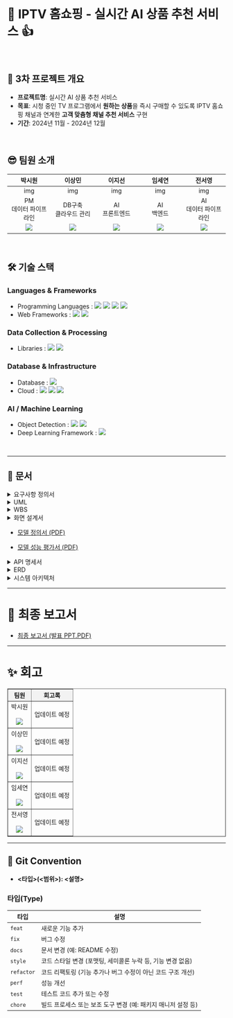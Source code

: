 # 🛒 IPTV 홈쇼핑 - 실시간 AI 상품 추천 서비스 👍
<br>

## 🎯 3차 프로젝트 개요
- **프로젝트명**: 실시간 AI 상품 추천 서비스
- **목표**: 시청 중인 TV 프로그램에서 **원하는 상품**을 즉시 구매할 수 있도록 IPTV 홈쇼핑 채널과 연계한 **고객 맞춤형 채널 추천 서비스** 구현
- **기간**: 2024년 11월 - 2024년 12월
<br> 

## 😎 팀원 소개
<table style="width:100%; text-align:center; table-layout:fixed;">
  <colgroup>
    <!-- 전체 5열이므로 20%씩 -->
    <col style="width:20%;">
    <col style="width:20%;">
    <col style="width:20%;">
    <col style="width:20%;">
    <col style="width:20%;">
  </colgroup>
  <thead>
    <tr>
      <th>박시원</th>
      <th>이상민</th>
      <th>이지선</th>
      <th>임세연</th>
      <th>전서영</th>
    </tr>
  </thead>
  <tbody>
    <tr>
      <td>img</td>
      <td>img</td>
      <td>img</td>
      <td>img</td>
      <td>img</td>
    </tr>
    <tr>
      <td>PM<br>데이터 파이프라인</td>
      <td>DB구축<br>클라우드 관리</td>
      <td>AI<br>프론트엔드</td>
      <td>AI<br>백엔드</td>
      <td>AI<br>데이터 파이프라인</td>
    </tr>
    <tr>
      <td><a href="https://github.com/qkrcool" target="_blank">
          <img src="https://img.shields.io/badge/GitHub-Link-black?style=flat&logo=github&logoColor=white" />
        </a>
</td>
      <td><a href="https://github.com/strangem1n" target="_blank">
          <img src="https://img.shields.io/badge/GitHub-Link-black?style=flat&logo=github&logoColor=white" />
        </a></td>
      <td><a href="https://github.com/jisunclaralee" target="_blank">
          <img src="https://img.shields.io/badge/GitHub-Link-black?style=flat&logo=github&logoColor=white" />
        </a></td>
      <td><a href="https://github.com/saeyeonIm" target="_blank">
          <img src="https://img.shields.io/badge/GitHub-Link-black?style=flat&logo=github&logoColor=white" />
        </a></td>
      <td><a href="https://github.com/tjdud1199" target="_blank">
          <img src="https://img.shields.io/badge/GitHub-Link-black?style=flat&logo=github&logoColor=white" />
        </a></td>
    </tr>
  </tbody>
</table>
<br>

## 🛠 기술 스택
### Languages & Frameworks
- Programming Languages : <img src="https://img.shields.io/badge/python-%233776AB.svg?&style=flat&logo=python&logoColor=white" /> <img src="https://img.shields.io/badge/javascript-%23F7DF1E.svg?&style=flat&logo=javascript&logoColor=black" /> <img src="https://img.shields.io/badge/html5-%23E34F26.svg?&style=flat&logo=html5&logoColor=white" /> <img src="https://img.shields.io/badge/css3-%231572B6.svg?&style=flat&logo=css3&logoColor=white" />
- Web Frameworks : <img src="https://img.shields.io/badge/fastapi-%23009688.svg?&style=flat&logo=fastapi&logoColor=white" /> <img src="https://img.shields.io/badge/flask-%23000000.svg?&style=flat&logo=flask&logoColor=white" />

### Data Collection & Processing
- Libraries : <img src="https://img.shields.io/badge/BeautifulSoup-blue?style=flat" /> <img src="https://img.shields.io/badge/selenium-%2343B02A.svg?&style=flat&logo=selenium&logoColor=white" />

### Database & Infrastructure
- Database : <img src="https://img.shields.io/badge/postgresql-%23336791.svg?&style=flat&logo=postgresql&logoColor=white" />
- Cloud : <img src="https://img.shields.io/badge/amazon%20aws-%23232F3E.svg?&style=flat&logo=amazon%20aws&logoColor=white" /> <img src="https://img.shields.io/badge/Amazon%20S3-569A31?style=flat&logo=Amazon%20S3&logoColor=white"> <img src="https://img.shields.io/badge/Amazon%20EC2-FF9900?style=flat&logo=Amazon%20EC2&logoColor=white"> 

### AI / Machine Learning
- Object Detection : <img src="https://img.shields.io/badge/YOLO-00FFFF?style=flat" /> <img src="https://img.shields.io/badge/ResNet50_IBN_A-E34F26?style=flat" />
- Deep Learning Framework : <img src="https://img.shields.io/badge/pytorch-%23EE4C2C.svg?&style=flat&logo=pytorch&logoColor=white" />
<br>

---------------------------------------
## 📃 문서

<details>
  <summary>요구사항 정의서</summary>

  ### 1. 프로젝트 전반 요구사항
  <!-- summary 다음에 한 줄 띄우고 테이블 삽입 -->
  <table border="1" style="border-collapse:collapse; width:100%; text-align:center;">
    <thead>
      <tr>
        <th colspan="3" style="background-color:#B0C4DE; height:40px;">
          프로젝트 전반 요구사항
        </th>
      </tr>
      <tr style="background-color:#EAEAEA;">
        <th style="width:15%;">구분</th>
        <th style="width:15%;">항목</th>
        <th style="width:70%;">내용</th>
      </tr>
    </thead>
    <tbody>
      <tr>
        <td rowspan="3">서비스 개요</td>
        <td>프로젝트명</td>
        <td>실시간 AI 홈쇼핑 상품 추천 서비스</td>
      </tr>
      <tr>
        <td>서비스 대상</td>
        <td>중장년층 여성 시청자 중심</td>
      </tr>
      <tr>
        <td>서비스 범위</td>
        <td>여성 패션/뷰티 관련 방송 프로그램 및 IPTV 쇼핑몰 연동</td>
      </tr>
      <tr>
        <td>사용자 환경</td>
        <td>대상 플랫폼</td>
        <td>WEB 기반 TV 방송 및 IPTV 쇼핑몰</td>
      </tr>
      <tr>
        <td rowspan="2">기술 요구사항</td>
        <td>AI 기술</td>
        <td>
          실시간 객체 인식<br>
          의류 특정 분석<br>
          유사 상품 매칭</td>
      </tr>
      <tr>
        <td>성능</td>
        <td>
          방송 지연 최소화<br>
          상품 추천 AI 분석 응답 2초 이하<br>
          직관적인 UI와 끊김 없는 화면 전환
        </td>
      </tr>
      <tr>
        <td rowspan="2">서비스 품질</td>
        <td>안정성</td>
        <td>
          24시간 실시간 방송 스트리밍<br>
          동시 접속자 처리<br>
          오류 복구 시스템</td>
      </tr>
      <tr>
        <td>확장성</td>
        <td>
          연령대별 카테고리 세분화 및 남성 패션 확장<br>
          여성 패션 카테고리 세분화 및 남성 패션 확장<br>
          찜하기/장바구니와 같은 신규 기능 추가
        </td>
      </tr>
      <tr>
        <td>제약 사항</td>
        <td>데이터 처리</td>
        <td>
          개인정보 보호<br>
          방송 저작권 준수<br>
          데이터 보안
        </td>
      </tr>
    </tbody>
  </table>

  ### 2. 프로젝트 상세 요구사항
  <img src="./images/requirement_details.png" style="width:100%; display:block; margin:auto;" alt="프로젝트 상세 요구사항">
</details>

<details>
  <summary>UML</summary>

  ### 유스케이스 다이어그램
  <img src="./images/UML-usecase_diagram.jpg" style="width:100%; display:block; margin:auto;" alt="UML 유스케이스 다이어그램">

  ### 시퀀스 다이어그램
  <img src="./images/UML-sequence_diagram.jpg" style="width:100%; display:block; margin:auto;" alt="UML 시퀀스 다이어그램">

  ### 클래스 다이어그램
  <img src="./images/UML-class_diagram.png" style="width:100%; display:block; margin:auto;" alt="UML 클래스 다이어그램">
  
</details>

<details><summary>WBS
</summary>

<img src="./images/WBS.png" style="width:100%; display:block; margin:auto;" alt="WBS">
</details>

<details>
  <summary>화면 설계서</summary>
  
  <br>
  
  *추후 업데이트 예정*
</details>

- [모델 정의서 (PDF)](./docs/model_definition.pdf)


- [모델 성능 평가서 (PDF)](./docs/model_evaluation.pdf)


<details>
  <summary>API 명세서</summary>

  <br>
  
  *추후 업데이트 예정*
</details>

<details>
  <summary>ERD</summary>

  <img src="./images/ERD.png" style="width:100%; display:block; margin:auto;" alt="ERD">
</details>

<details>
  <summary>시스템 아키텍처</summary>

  <img src="./images/infra_architecture.png" style="width:100%; display:block; margin:auto;" alt="클라우드 아키텍처">
</details>

-----------------------------------------

# 📑 최종 보고서
- [최종 보고서 (발표 PPT.PDF)](./docs/final_report.pdf)

-----------------------------------------

# ✨ 회고

<table border="1" style="border-collapse:collapse; width:100%; text-align:center;">
  <thead>
    <tr>
      <th style="background-color:#f2f2f2;">팀원</th>
      <th style="background-color:#f2f2f2;">회고록</th>
    </tr>
  </thead>
  <tbody>
    <tr>
      <td>박시원<br><br><a href="https://github.com/qkrcool" target="_blank">
          <img src="https://img.shields.io/badge/GitHub-Link-black?style=flat&logo=github&logoColor=white" />
        </a></td>
      <td>업데이트 예정</td>
    </tr>
    <tr>
      <td>이상민<br><br><a href="https://github.com/strangem1n" target="_blank">
          <img src="https://img.shields.io/badge/GitHub-Link-black?style=flat&logo=github&logoColor=white" />
        </a></td>
      <td>업데이트 예정</td>
    </tr>
    <tr>
      <td>이지선<br><br><a href="https://github.com/jisunclaralee" target="_blank">
          <img src="https://img.shields.io/badge/GitHub-Link-black?style=flat&logo=github&logoColor=white" />
        </a></td>
      <td>업데이트 예정</td>
    </tr>
    <tr>
      <td>임세연<br><br><a href="https://github.com/saeyeonIm" target="_blank">
          <img src="https://img.shields.io/badge/GitHub-Link-black?style=flat&logo=github&logoColor=white" />
        </a></td>
      <td>업데이트 예정</td>
    </tr>
    <tr>
      <td>전서영<br><br><a href="https://github.com/tjdud1199" target="_blank">
          <img src="https://img.shields.io/badge/GitHub-Link-black?style=flat&logo=github&logoColor=white" />
        </a></td>
      <td>업데이트 예정</td>
    </tr>
  </tbody>
</table>


-------------------------------------------

## 📌 Git Convention
- **<타입>(<범위>): <설명>**

### 타입(Type)

| 타입       | 설명                                                                 |
|------------|----------------------------------------------------------------------|
| `feat`     | 새로운 기능 추가                                                    |
| `fix`      | 버그 수정                                                           |
| `docs`     | 문서 변경 (예: README 수정)                                         |
| `style`    | 코드 스타일 변경 (포맷팅, 세미콜론 누락 등, 기능 변경 없음)         |
| `refactor` | 코드 리팩토링 (기능 추가나 버그 수정이 아닌 코드 구조 개선)         |
| `perf`     | 성능 개선                                                           |
| `test`     | 테스트 코드 추가 또는 수정                                          |
| `chore`    | 빌드 프로세스 또는 보조 도구 변경 (예: 패키지 매니저 설정 등)       |

